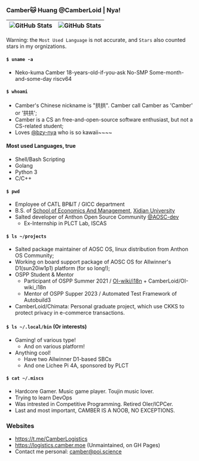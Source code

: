 ### Camber🐱 Huang @CamberLoid | Nya!

| ![GitHub Stats](https://github-readme-stats.vercel.app/api?username=camberloid&theme=dark&show_icons=true&hide_border=true&count_private=true) | ![GitHub Stats](https://github-readme-stats.vercel.app/api/top-langs/?username=camberloid&theme=dark&show_icons=true&hide_border=true&layout=compact) |
| ------------- | ------------- |

Warning: the `Most Used Language` is not accurate, and `Stars` also counted stars in my orgnizations.

#### `$ uname -a`
- Neko-kuma Camber 18-years-old-if-you-ask No-SMP Some-month-and-some-day riscv64

#### `$ whoami`
- Camber's Chinese nickname is "拱拱". Camber call Camber as 'Camber' or '拱拱';
- Camber is a CS an free-and-open-source software enthusiast, but not a CS-related student;
- Loves [@bzy-nya](https://github.com/bzy-nya) who is so kawaii~~~~

#### Most used Languages, true

- Shell/Bash Scripting
- Golang
- Python 3
- C/C++

#### `$ pwd`
- Employee of CATL BP&IT / GICC department
- B.S. of [School of Economics And Management](https://emsen.xidian.edu.cn/), [Xidian University](https://en.xidian.edu.cn)
- Salted developer of Anthon Open Source Community [@AOSC-dev](https://github.com/aosc-dev)
  - Ex-Internship in PLCT Lab, ISCAS

#### `$ ls ~/projects`
- Salted package maintainer of AOSC OS, linux distribution from Anthon OS Community;
- Working on board support package of AOSC OS for Allwinner's D1(sun20iw1p1) platform (for so long!);
- OSPP Student & Mentor
  - Participant of OSPP Summer 2021 / [OI-wiki/i18n](https://github.com/oi-wiki/i18n) + CamberLoid/OI-wiki_i18n
  - Mentor of OSPP Supper 2023 / Automated Test Framework of Autobuild3
- CamberLoid/Chimata: Personal graduate project, which use CKKS to protect privacy in e-commerce transactions.

#### `$ ls ~/.local/bin` (Or interests)
- Gaming! of various type! 
  - And on various platform!
- Anything cool!
  - Have two Allwinner D1-based SBCs
  - And one Lichee Pi 4A, sponsored by PLCT

#### `$ cat ~/.miscs`
- Hardcore Gamer. Music game player. Toujin music lover.
- Trying to learn DevOps
- Was intrested in Competitive Programming. Retired OIer/ICPCer.
- Last and most important, CAMBER IS A NOOB, NO EXCEPTIONS.  
  
### Websites
- https://t.me/CamberLogistics
- https://logistics.camber.moe (Unmaintained, on GH Pages)
- Contact me personal: camber@poi.science
